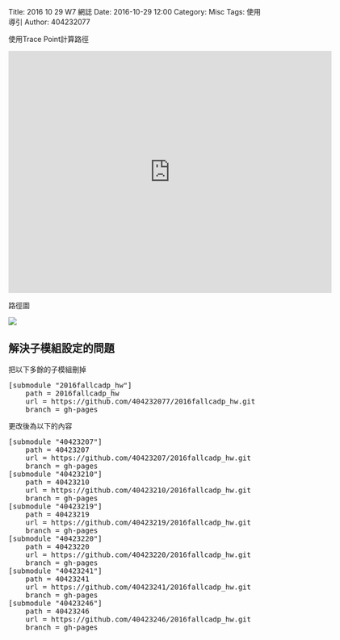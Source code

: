 Title: 2016 10 29 W7 網誌
Date: 2016-10-29 12:00
Category: Misc
Tags: 使用導引
Author: 404232077

<p>使用Trace Point計算路徑<p>
<iframe src="https://player.vimeo.com/video/190090265" width="640" height="480" frameborder="0" webkitallowfullscreen mozallowfullscreen allowfullscreen></iframe>

<p>路徑圖</p>
<a><img src="../photo/Trace Point.PNG" /></a>

<h2>解決子模組設定的問題</h2>
<p>把以下多餘的子模組刪掉</p>
<pre>
[submodule "2016fallcadp_hw"]
	path = 2016fallcadp_hw
	url = https://github.com/404232077/2016fallcadp_hw.git
	branch = gh-pages
</pre>
<p>更改後為以下的內容</p>
<pre>
[submodule "40423207"]
	path = 40423207
	url = https://github.com/40423207/2016fallcadp_hw.git
	branch = gh-pages
[submodule "40423210"]
	path = 40423210
	url = https://github.com/40423210/2016fallcadp_hw.git
	branch = gh-pages
[submodule "40423219"]
	path = 40423219
	url = https://github.com/40423219/2016fallcadp_hw.git
	branch = gh-pages
[submodule "40423220"]
	path = 40423220
	url = https://github.com/40423220/2016fallcadp_hw.git
	branch = gh-pages
[submodule "40423241"]
	path = 40423241
	url = https://github.com/40423241/2016fallcadp_hw.git
	branch = gh-pages
[submodule "40423246"]
	path = 40423246
	url = https://github.com/40423246/2016fallcadp_hw.git
	branch = gh-pages
</pre>